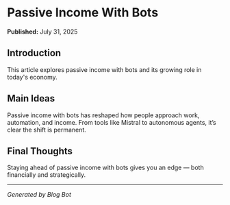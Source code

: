 
# Passive Income With Bots

**Published:** July 31, 2025

## Introduction
This article explores passive income with bots and its growing role in today's economy.

## Main Ideas
Passive income with bots has reshaped how people approach work, automation, and income. From tools like Mistral to autonomous agents, it’s clear the shift is permanent.

## Final Thoughts
Staying ahead of passive income with bots gives you an edge — both financially and strategically.

---

*Generated by Blog Bot*
